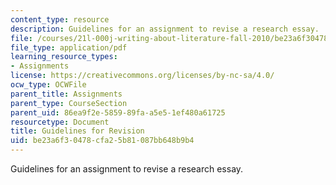 ```yaml
---
content_type: resource
description: Guidelines for an assignment to revise a research essay.
file: /courses/21l-000j-writing-about-literature-fall-2010/be23a6f30478cfa25b81087bb648b9b4_MIT21L_000JF10_assn03.pdf
file_type: application/pdf
learning_resource_types:
- Assignments
license: https://creativecommons.org/licenses/by-nc-sa/4.0/
ocw_type: OCWFile
parent_title: Assignments
parent_type: CourseSection
parent_uid: 86ea9f2e-5859-89fa-a5e5-1ef480a61725
resourcetype: Document
title: Guidelines for Revision
uid: be23a6f3-0478-cfa2-5b81-087bb648b9b4
---
```

Guidelines for an assignment to revise a research essay.